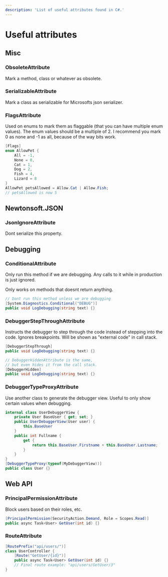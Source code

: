 ```yaml
---
description: 'List of useful attributes found in C#.'
---
```


# Useful attributes

## Misc

### ObsoleteAttribute

Mark a method, class or whatever as obsolete.

### SerializableAttribute

Mark a class as serializable for Microsofts json serializer.

### FlagsAttribute

Used on enums to mark them as flaggable \(that you can have multiple enum values\). The enum values should be a multiple of 2. I recommend you mark 0 as none and -1 as all, because of the way bits work.

```csharp
[Flags]
enum AllowPet {
    All = -1,
    None = 0,
    Cat = 1,
    Dog = 2,
    Fish = 4,
    Lizard = 8
}
AllowPet petsAllowed = Allow.Cat | Allow.Fish;
// petsAllowed is now 5
```

## Newtonsoft.JSON

### JsonIgnoreAttribute

Dont serialize this property.

## Debugging

### ConditionalAttribute

Only run this method if we are debugging. Any calls to it while in production is just ignored.

Only works on methods that doesnt return anything.

```csharp
// Dont run this method unless we are debugging
[System.Diagnostics.Conditional("DEBUG")]
public void LogDebugging(string text) {}
```

### DebuggerStepThroughAttribute

Instructs the debugger to step through the code instead of stepping into the code. Ignores breakpoints. Will be shown as "external code" in call stack.

```csharp
[DebuggerStepThrough]
public void LogDebugging(string text) {}

// DebuggerHiddenAttribute is the same,
// but even hides it from the call stack.
[DebuggerHidden]
public void LogDebugging(string text) {}
```

### DebuggerTypeProxyAttribute

Use another class to generate the debugger view. Useful to only show certain values when debugging.

```csharp
internal class UserDebuggerView {
    private User BaseUser { get; set; }
    public UserDebuggerView(User user) {
        this.BaseUser
    }
    public int Fullname {
        get {
            return this.BaseUser.Firstname + this.BaseUser.Lastname;
        }
    }
}
[DebuggerTypeProxy(typeof(MyDebuggerView))]
public class User {}
```

## Web API

### PrincipalPermissionAttribute

Block users based on their roles, etc.

```csharp
[PrincipalPermission(SecurityAction.Demand, Role = Scopes.Read)]
public async Task<User> GetUser(int id) {}
```

### RouteAttribute

```csharp
[RoutePrefix("api/users/")]
class UserController {
    [Route("GetUser/{id}")]
    public async Task<User> GetUser(int id) {}
    // Final route example: "api/users/GetUser/3"
}

```



